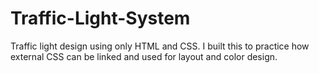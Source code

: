 # Traffic-Light-System
Traffic light design using only HTML and CSS. I built this to practice how external CSS can be linked and used for layout and color design.
